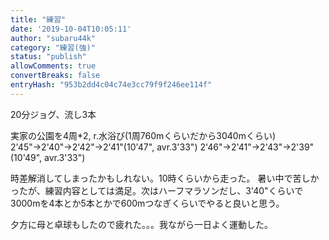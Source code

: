 ```yaml
---
title: "練習"
date: '2019-10-04T10:05:11'
author: "subaru44k"
category: "練習(強)"
status: "publish"
allowComments: true
convertBreaks: false
entryHash: "953b2dd4c04c74e3cc79f9f246ee114f"
---
```

20分ジョグ、流し3本

実家の公園を4周*2, r.水浴び(1周760mくらいだから3040mくらい)
2'45"→2'40"→2'42"→2'41"(10'47", avr.3'33")
2'46"→2'41"→2'43"→2'39"(10'49", avr.3'33")

時差解消してしまったかもしれない。10時くらいから走った。
暑い中で苦しかったが、練習内容としては満足。次はハーフマラソンだし、3'40"くらいで3000mを4本とか5本とかで600mつなぎくらいでやると良いと思う。

夕方に母と卓球もしたので疲れた。。。我ながら一日よく運動した。
